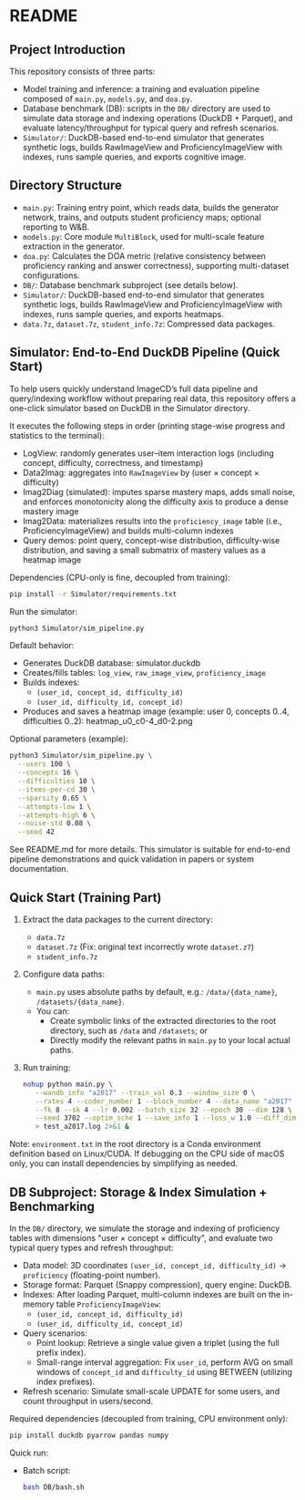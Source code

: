 # README

## Project Introduction

This repository consists of three parts:
- Model training and inference: a training and evaluation pipeline composed of `main.py`, `models.py`, and `doa.py`.
- Database benchmark (DB): scripts in the `DB/` directory are used to simulate data storage and indexing operations (DuckDB + Parquet), and evaluate latency/throughput for typical query and refresh scenarios.
- `Simulator/`: DuckDB-based end-to-end simulator that generates synthetic logs, builds RawImageView and ProficiencyImageView with indexes, runs sample queries, and exports cognitive image.

## Directory Structure

- `main.py`: Training entry point, which reads data, builds the generator network, trains, and outputs student proficiency maps; optional reporting to W&B.
- `models.py`: Core module `MultiBlock`, used for multi-scale feature extraction in the generator.
- `doa.py`: Calculates the DOA metric (relative consistency between proficiency ranking and answer correctness), supporting multi-dataset configurations.
- `DB/`: Database benchmark subproject (see details below).
- `Simulator/`: DuckDB-based end-to-end simulator that generates synthetic logs, builds RawImageView and ProficiencyImageView with indexes, runs sample queries, and exports heatmaps.
- `data.7z`, `dataset.7z`, `student_info.7z`: Compressed data packages.

## Simulator: End-to-End DuckDB Pipeline (Quick Start)

To help users quickly understand ImageCD’s full data pipeline and query/indexing workflow without preparing real data, this repository offers a one-click simulator based on DuckDB in the Simulator directory.

It executes the following steps in order (printing stage-wise progress and statistics to the terminal):

- LogView: randomly generates user–item interaction logs (including concept, difficulty, correctness, and timestamp)
- Data2Imag: aggregates into `RawImageView` by (user × concept × difficulty)
- Imag2Diag (simulated): imputes sparse mastery maps, adds small noise, and enforces monotonicity along the difficulty axis to produce a dense mastery image
- Imag2Data: materializes results into the `proficiency_image` table (i.e., ProficiencyImageView) and builds multi-column indexes
- Query demos: point query, concept-wise distribution, difficulty-wise distribution, and saving a small submatrix of mastery values as a heatmap image

Dependencies (CPU-only is fine, decoupled from training):

```bash
pip install -r Simulator/requirements.txt
```

Run the simulator:

```bash
python3 Simulator/sim_pipeline.py
```

Default behavior:
- Generates DuckDB database: simulator.duckdb
- Creates/fills tables: `log_view`, `raw_image_view`, `proficiency_image`
- Builds indexes:
  - `(user_id, concept_id, difficulty_id)`
  - `(user_id, difficulty_id, concept_id)`
- Produces and saves a heatmap image (example: user 0, concepts 0..4, difficulties 0..2): heatmap_u0_c0-4_d0-2.png

Optional parameters (example):

```bash
python3 Simulator/sim_pipeline.py \
  --users 100 \
  --concepts 16 \
  --difficulties 10 \
  --items-per-cd 30 \
  --sparsity 0.65 \
  --attempts-low 1 \
  --attempts-high 6 \
  --noise-std 0.08 \
  --seed 42
```

See README.md for more details. This simulator is suitable for end-to-end pipeline demonstrations and quick validation in papers or system documentation.

## Quick Start (Training Part)

1. Extract the data packages to the current directory:
    - `data.7z`
    - `dataset.7z`  (Fix: original text incorrectly wrote `dataset.z7`)
    - `student_info.7z`

2. Configure data paths:
    - `main.py` uses absolute paths by default, e.g.: `/data/{data_name}`, `/datasets/{data_name}`.
    - You can:
       - Create symbolic links of the extracted directories to the root directory, such as `/data` and `/datasets`; or
       - Directly modify the relevant paths in `main.py` to your local actual paths.

3. Run training:
    ```bash
    nohup python main.py \
       --wandb_info "a2017" --train_val 0.3 --window_size 0 \
       --rates 4 --coder_number 1 --block_number 4 --data_name "a2017" \
       --fk 8 --sk 4 --lr 0.002 --batch_size 32 --epoch 30 --dim 128 \
       --seed 3702 --optim_sche 1 --save_info 1 --loss_w 1.0 --diff_dim 25 \
       > test_a2017.log 2>&1 &
    ```

Note: `environment.txt` in the root directory is a Conda environment definition based on Linux/CUDA. If debugging on the CPU side of macOS only, you can install dependencies by simplifying as needed.


## DB Subproject: Storage & Index Simulation + Benchmarking

In the `DB/` directory, we simulate the storage and indexing of proficiency tables with dimensions "user × concept × difficulty", and evaluate two typical query types and refresh throughput:

- Data model: 3D coordinates `(user_id, concept_id, difficulty_id)` → `proficiency` (floating-point number).
- Storage format: Parquet (Snappy compression), query engine: DuckDB.
- Indexes: After loading Parquet, multi-column indexes are built on the in-memory table `ProficiencyImageView`:
  - `(user_id, concept_id, difficulty_id)`
  - `(user_id, difficulty_id, concept_id)`
- Query scenarios:
  - Point lookup: Retrieve a single value given a triplet (using the full prefix index).
  - Small-range interval aggregation: Fix `user_id`, perform AVG on small windows of `concept_id` and `difficulty_id` using BETWEEN (utilizing index prefixes).
- Refresh scenario: Simulate small-scale UPDATE for some users, and count throughput in users/second.

Required dependencies (decoupled from training, CPU environment only):
```bash
pip install duckdb pyarrow pandas numpy
```

Quick run:

- Batch script:
  ```bash
  bash DB/bash.sh
  ```